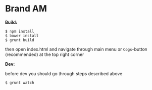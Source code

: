 Brand AM
====

**Build:**

```shell
$ npm install
$ bower install
$ grunt build
```

then open index.html and navigate through main menu or `Cogs`-button (recommended) at the top right corner


**Dev:**

before dev you should go through steps described above

```shell
$ grunt watch
```

